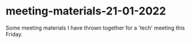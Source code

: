 # meeting-materials-21-01-2022
Some meeting materials I have thrown together for a 'tech' meeting this Friday.
